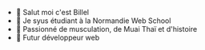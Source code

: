 - 👋 Salut moi c'est Billel 
- 👀 Je syus étudiant à la Normandie Web School  
- 🌱 Passionné de musculation, de Muai Thaï et d'histoire
- 💞️ Futur développeur web

<!---
ba-nws/ba-nws is a ✨ special ✨ repository because its `README.md` (this file) appears on your GitHub profile.
You can click the Preview link to take a look at your changes.
--->
